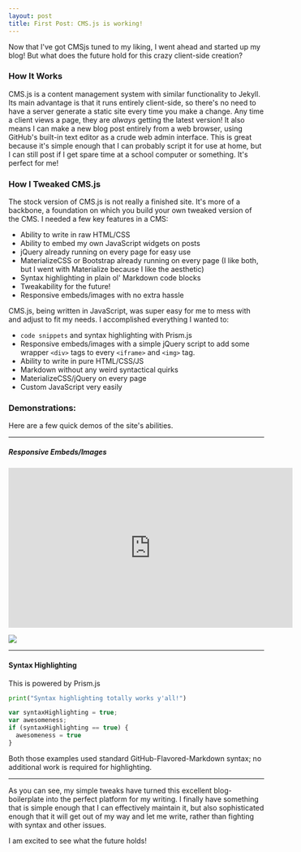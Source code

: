 ```yaml
---
layout: post
title: First Post: CMS.js is working!
---
```


Now that I've got CMSjs tuned to my liking, I went ahead and started up my blog! But what does the future hold for this crazy client-side creation?

### How It Works

CMS.js is a content management system with similar functionality to Jekyll. Its main advantage is that it runs entirely client-side, so there's no need to have a server generate a static site every time you make a change. Any time a client views a page, they are *always* getting the latest version! It also means I can make a new blog post entirely from a web browser, using GitHub's built-in text editor as a crude web admin interface. This is great because it's simple enough that I can probably script it for use at home, but I can still post if I get spare time at a school computer or something. It's perfect for me!

### How I Tweaked CMS.js

The stock version of CMS.js is not really a finished site. It's more of a backbone, a foundation on which you build your own tweaked version of the CMS. I needed a few key features  in a CMS:

- Ability to write in raw HTML/CSS
- Ability to embed my own JavaScript widgets on posts
- jQuery already running on every page for easy use
- MaterializeCSS or Bootstrap already running on every page (I like both, but I went with Materialize because I like the aesthetic)
- Syntax highlighting in plain ol' Markdown code blocks
- Tweakability for the future!
- Responsive embeds/images with no extra hassle

CMS.js, being written in JavaScript, was super easy for me to mess with and adjust to fit my needs. I accomplished everything I wanted to:

- ``code snippets`` and syntax highlighting with Prism.js
- Responsive embeds/images with a simple jQuery script to add some wrapper ``<div>`` tags to every ``<iframe>`` and ``<img>`` tag.
- Ability to write in pure HTML/CSS/JS
- Markdown without any weird syntactical quirks
- MaterializeCSS/jQuery on every page
- Custom JavaScript very easily

### Demonstrations:

Here are a few quick demos of the site's abilities.

---
##### Responsive Embeds/Images

<iframe width="560" height="315" src="https://www.youtube.com/embed/vioL_VRc_kU" frameborder="0" allowfullscreen></iframe>

![](http://i.imgur.com/IpMXhOk.jpg)

---

#### Syntax Highlighting

This is powered by Prism.js

```python
print("Syntax highlighting totally works y'all!")
```

```javascript
var syntaxHighlighting = true;
var awesomeness;
if (syntaxHighlighting == true) {
  awesomeness = true
}
```

Both those examples used standard GitHub-Flavored-Markdown syntax; no additional work is required for highlighting.

---

As you can see, my simple tweaks have turned this excellent blog-boilerplate into the perfect platform for my writing. I finally have something that is simple enough that I can effectively maintain it, but also sophisticated enough that it will get out of my way and let me write, rather than fighting with syntax and other issues.

I am excited to see what the future holds!
